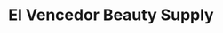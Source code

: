 ---
title: "El Vencedor Beauty Supply"
url: /santa-tecla/el-vencedor-beauty-supply/
shop: Kosmetik
---